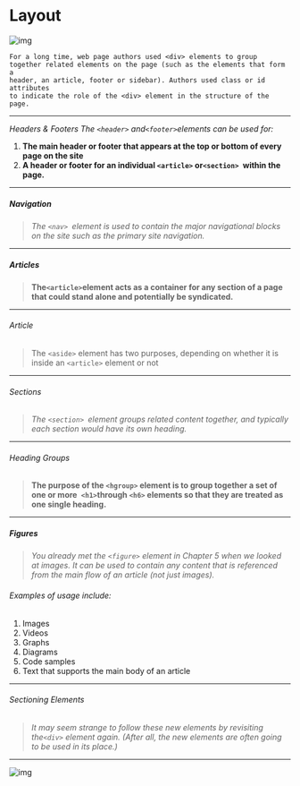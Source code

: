 # Layout

![img](https://media.geeksforgeeks.org/wp-content/uploads/website_layout-300x268.png)

```
For a long time, web page authors used <div> elements to group 
together related elements on the page (such as the elements that form a 
header, an article, footer or sidebar). Authors used class or id attributes 
to indicate the role of the <div> element in the structure of the page.

```
----------
*Headers & Footers*
*The `<header>` and`<footer>`elements can be used for:*
1. **The main header or footer 
that appears at the top or 
bottom of every page on the 
site**
1. **A header or footer for an 
individual `<article>` or`<section> `within the page.**

-------------------
##### Navigation
> *The `<nav> `element is used to 
contain the major navigational 
blocks on the site such as the 
primary site navigation.*

-------------------
##### Articles
>**The` <article> `element acts as 
a container for any section of a 
page that could stand alone and 
potentially be syndicated.**
-----------

###### Article
> The `<aside>` element has two 
purposes, depending on whether 
it is inside an `<article>`
element or not

-------------

###### Sections
> *The `<section> `element groups 
related content together, and 
typically each section would 
have its own heading.*

----------------
###### Heading Groups
> **The purpose of the `<hgroup>`
element is to group together a 
set of one or more` <h1>`through 
`<h6>` elements so that they are 
treated as one single heading.**

--------------------

##### Figures
> *You already met the `<figure>`
element in Chapter 5 when we 
looked at images. It can be used 
to contain any content that is 
referenced from the main flow of 
an article (not just images).*

###### Examples of usage include:
1. Images
2. Videos
3. Graphs
4. Diagrams
5.  Code samples
6.   Text that supports the main 
body of an article


-------------------

###### Sectioning Elements
> *It may seem strange to follow 
these new elements by revisiting 
the`<div>` element again. (After 
all, the new elements are often 
going to be used in its place.)*

----------------------

![img ](https://i.ytimg.com/vi/EQXwImlFbng/hqdefault.jpg)